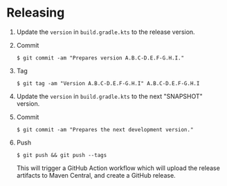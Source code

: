 # Releasing

1. Update the `version` in `build.gradle.kts` to the release version.

2. Commit

   ```
   $ git commit -am "Prepares version A.B.C-D.E.F-G.H.I."
   ```

3. Tag

   ```
   $ git tag -am "Version A.B.C-D.E.F-G.H.I" A.B.C-D.E.F-G.H.I
   ```

4. Update the `version` in `build.gradle.kts` to the next "SNAPSHOT" version.

5. Commit

   ```
   $ git commit -am "Prepares the next development version."
   ```

6. Push

   ```
   $ git push && git push --tags
   ```

   This will trigger a GitHub Action workflow which will upload the release artifacts to Maven
   Central, and create a GitHub release.
